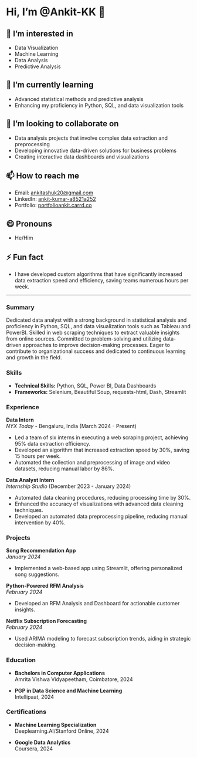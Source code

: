 # Hi, I’m @Ankit-KK 👋

## 👀 I’m interested in
- Data Visualization
- Machine Learning
- Data Analysis
- Predictive Analysis

## 🌱 I’m currently learning
- Advanced statistical methods and predictive analysis
- Enhancing my proficiency in Python, SQL, and data visualization tools

## 💞️ I’m looking to collaborate on
- Data analysis projects that involve complex data extraction and preprocessing
- Developing innovative data-driven solutions for business problems
- Creating interactive data dashboards and visualizations

## 📫 How to reach me
- Email: ankitashuk20@gmail.com
- LinkedIn: [ankit-kumar-a8521a252](https://www.linkedin.com/in/ankit-kumar-a8521a252)
- Portfolio: [portfolioankit.carrd.co](https://portfolioankit.carrd.co/)

## 😄 Pronouns
- He/Him

## ⚡ Fun fact
- I have developed custom algorithms that have significantly increased data extraction speed and efficiency, saving teams numerous hours per week.

---

### Summary
Dedicated data analyst with a strong background in statistical analysis and proficiency in Python, SQL, and data visualization tools such as Tableau and PowerBI. Skilled in web scraping techniques to extract valuable insights from online sources. Committed to problem-solving and utilizing data-driven approaches to improve decision-making processes. Eager to contribute to organizational success and dedicated to continuous learning and growth in the field.

### Skills
- **Technical Skills:** Python, SQL, Power BI, Data Dashboards
- **Frameworks:** Selenium, Beautiful Soup, requests-html, Dash, Streamlit

### Experience
**Data Intern**  
*NYX Today* - Bengaluru, India (March 2024 - Present)  
- Led a team of six interns in executing a web scraping project, achieving 95% data extraction efficiency.
- Developed an algorithm that increased extraction speed by 30%, saving 15 hours per week.
- Automated the collection and preprocessing of image and video datasets, reducing manual labor by 86%.

**Data Analyst Intern**  
*Internship Studio* (December 2023 - January 2024)  
- Automated data cleaning procedures, reducing processing time by 30%.
- Enhanced the accuracy of visualizations with advanced data cleaning techniques.
- Developed an automated data preprocessing pipeline, reducing manual intervention by 40%.

### Projects
**Song Recommendation App**  
*January 2024*  
- Implemented a web-based app using Streamlit, offering personalized song suggestions.

**Python-Powered RFM Analysis**  
*February 2024*  
- Developed an RFM Analysis and Dashboard for actionable customer insights.

**Netflix Subscription Forecasting**  
*February 2024*  
- Used ARIMA modeling to forecast subscription trends, aiding in strategic decision-making.

### Education
- **Bachelors in Computer Applications**  
  Amrita Vishwa Vidyapeetham, Coimbatore, 2024

- **PGP in Data Science and Machine Learning**  
  Intellipaat, 2024

### Certifications
- **Machine Learning Specialization**  
  Deeplearning.AI/Stanford Online, 2024

- **Google Data Analytics**  
  Coursera, 2024
